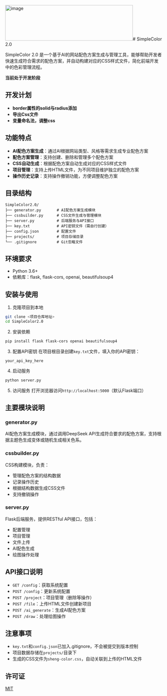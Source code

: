 <img width="408" height="114" alt="image" src="https://github.com/user-attachments/assets/5de84cef-c8fc-4b01-89aa-50e3dcd49b10" /># SimpleColor 2.0

SimpleColor 2.0 是一个基于AI的网站配色方案生成与管理工具，能够帮助开发者快速生成符合需求的配色方案，并自动构建对应的CSS样式文件，简化前端开发中的色彩管理流程。

**当前处于开发阶段**
## 开发计划
- **border属性的solid与radius添加**
- **导出Css文件**
- **变量命名法，调整css**



## 功能特点

- **AI配色方案生成**：通过AI根据网站类型、风格等需求生成专业配色方案
- **配色方案管理**：支持创建、删除和管理多个配色方案
- **CSS自动生成**：根据配色方案自动生成对应的CSS样式文件
- **项目管理**：支持上传HTML文件，为不同项目维护独立的配色方案
- **操作历史记录**：支持操作撤销功能，方便调整配色方案

## 目录结构

```
SimpleColor2.0/
├── generator.py       # AI配色方案生成模块
├── cssbuilder.py      # CSS文件生成与管理模块
├── server.py          # 后端服务与API接口
├── key.txt            # API密钥文件（需自行创建）
├── config.json        # 配置文件
├── projects/          # 项目存储目录
└── .gitignore         # Git忽略文件
```

## 环境要求

- Python 3.6+
- 依赖库：flask, flask-cors, openai, beautifulsoup4

## 安装与使用

1. 克隆项目到本地
```bash
git clone <项目仓库地址>
cd SimpleColor2.0
```

2. 安装依赖
```bash
pip install flask flask-cors openai beautifulsoup4
```

3. 配置API密钥
在项目根目录创建`key.txt`文件，填入你的API密钥：
```
your_api_key_here
```

4. 启动服务
```bash
python server.py
```

5. 访问服务
打开浏览器访问`http://localhost:5000`（默认Flask端口）

## 主要模块说明

### generator.py
AI配色方案生成模块，通过调用DeepSeek API生成符合要求的配色方案，支持根据主题色生成变体或随机生成相关色系。

### cssbuilder.py
CSS构建模块，负责：
- 管理配色方案的结构数据
- 记录操作历史
- 根据结构数据生成CSS文件
- 支持撤销操作

### server.py
Flask后端服务，提供RESTful API接口，包括：
- 配置管理
- 项目管理
- 文件上传
- AI配色生成
- 绘图操作处理

## API接口说明

- `GET /config`：获取系统配置
- `POST /config`：更新系统配置
- `POST /project`：项目管理（删除等操作）
- `POST /file`：上传HTML文件创建新项目
- `POST /ai_generate`：生成AI配色方案
- `POST /draw`：处理绘图操作

## 注意事项

- `key.txt`和`config.json`已加入.gitignore，不会被提交到版本控制
- 项目数据存储在`projects/`目录下
- 生成的CSS文件为`sheng-color.css`，自动关联到上传的HTML文件

## 许可证

[MIT](LICENSE)
